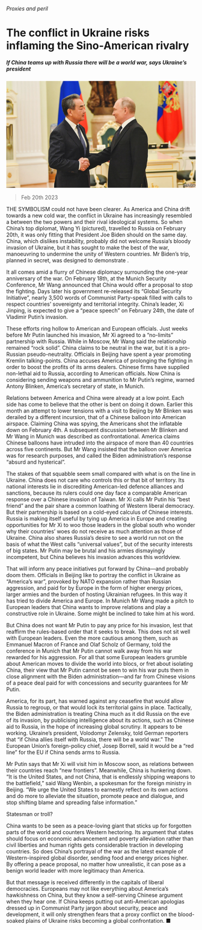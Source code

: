 ###### Proxies and peril

# The conflict in Ukraine risks inflaming the Sino-American rivalry 

##### If China teams up with Russia there will be a world war, says Ukraine’s president 

![image](images/20230225_CNP003.jpg) 

> Feb 20th 2023 

THE SYMBOLISM could not have been clearer. As America and China drift towards a new cold war, the conflict in Ukraine has increasingly resembled a  between the two powers and their rival ideological systems. So when China’s top diplomat, Wang Yi (pictured), travelled to Russia on February 20th, it was only fitting that President Joe Biden should  on the same day. China, which dislikes instability, probably did not welcome Russia’s bloody invasion of Ukraine, but it has sought to make the best of the war, manoeuvring to undermine the unity of Western countries. Mr Biden’s trip, planned in secret, was designed to demonstrate .

It all comes amid a flurry of Chinese diplomacy surrounding the one-year anniversary of the war. On February 18th, at the Munich Security Conference, Mr Wang announced that China would offer a proposal to stop the fighting. Days later his government re-released its “Global Security Initiative”, nearly 3,500 words of Communist Party-speak filled with calls to respect countries’ sovereignty and territorial integrity. China’s leader, Xi Jinping, is expected to give a “peace speech” on February 24th, the date of Vladimir Putin’s invasion.

These efforts ring hollow to American and European officials. Just weeks before Mr Putin launched his invasion, Mr Xi agreed to a “no-limits” partnership with Russia. While in Moscow, Mr Wang said the relationship remained “rock solid”. China claims to be neutral in the war, but it is a pro-Russian pseudo-neutrality. Officials in Beijing have spent a year promoting Kremlin talking-points. China accuses America of prolonging the fighting in order to boost the profits of its arms dealers. Chinese firms have supplied non-lethal aid to Russia, according to American officials. Now China is considering sending weapons and ammunition to Mr Putin’s regime, warned Antony Blinken, America’s secretary of state, in Munich.

Relations between America and China were already at a low point. Each side has come to believe that the other is bent on doing it down. Earlier this month an attempt to lower tensions with a visit to Beijing by Mr Blinken was derailed by a different incursion, that of a Chinese balloon into American airspace. Claiming China was spying, the Americans shot the inflatable down on February 4th. A subsequent discussion between Mr Blinken and Mr Wang in Munich was described as confrontational. America claims Chinese balloons have intruded into the airspace of more than 40 countries across five continents. But Mr Wang insisted that the balloon over America was for research purposes, and called the Biden administration’s response “absurd and hysterical”.

The stakes of that squabble seem small compared with what is on the line in Ukraine. China does not care who controls this or that bit of territory. Its national interests lie in discrediting American-led defence alliances and sanctions, because its rulers could one day face a comparable American response over a Chinese invasion of Taiwan. Mr Xi calls Mr Putin his “best friend” and the pair share a common loathing of Western liberal democracy. But their partnership is based on a cold-eyed calculus of Chinese interests. Russia is making itself useful by tying up America in Europe and creating opportunities for Mr Xi to woo those leaders in the global south who wonder why their countries’ woes do not receive as much attention as those of Ukraine. China also shares Russia’s desire to see a world run not on the basis of what the West calls “universal values”, but of the security interests of big states. Mr Putin may be brutal and his armies dismayingly incompetent, but China believes his invasion advances this worldview.

That will inform any peace initiatives put forward by China—and probably doom them. Officials in Beijing like to portray the conflict in Ukraine as “America’s war”, provoked by NATO expansion rather than Russian aggression, and paid for by Europe in the form of higher energy prices, larger armies and the burden of hosting Ukrainian refugees. In this way it has tried to divide America and Europe. In Munich Mr Wang made a pitch to European leaders that China wants to improve relations and play a constructive role in Ukraine. Some might be inclined to take him at his word. 

But China does not want Mr Putin to pay any price for his invasion, lest that reaffirm the rules-based order that it seeks to break. This does not sit well with European leaders. Even the more cautious among them, such as Emmanuel Macron of France and Olaf Scholz of Germany, told the conference in Munich that Mr Putin cannot walk away from his war rewarded for his aggression. For all that some European leaders grumble about American moves to divide the world into blocs, or fret about isolating China, their view that Mr Putin cannot be seen to win his war puts them in close alignment with the Biden administration—and far from Chinese visions of a peace deal paid for with concessions and security guarantees for Mr Putin. 

America, for its part, has warned against any ceasefire that would allow Russia to regroup, or that would lock its territorial gains in place. Tactically, the Biden administration is treating China much as it did Russia on the eve of its invasion, by publicising intelligence about its actions, such as Chinese aid to Russia, in the hope of increasing global scrutiny. It appears to be working. Ukraine’s president, Volodomyr Zelensky, told German reporters that “if China allies itself with Russia, there will be a world war.” The European Union’s foreign-policy chief, Josep Borrell, said it would be a “red line” for the EU if China sends arms to Russia. 

Mr Putin says that Mr Xi will visit him in Moscow soon, as relations between their countries reach “new frontiers”. Meanwhile, China is hunkering down. “It is the United States, and not China, that is endlessly shipping weapons to the battlefield,” said Wang Wenbin, a spokesman for the foreign ministry in Beijing. “We urge the United States to earnestly reflect on its own actions and do more to alleviate the situation, promote peace and dialogue, and stop shifting blame and spreading false information.”

Statesman or troll?

China wants to be seen as a peace-loving giant that sticks up for forgotten parts of the world and counters Western hectoring. Its argument that states should focus on economic advancement and poverty alleviation rather than civil liberties and human rights gets considerable traction in developing countries. So does China’s portrayal of the war as the latest example of Western-inspired global disorder, sending food and energy prices higher. By offering a peace proposal, no matter how unrealistic, it can pose as a benign world leader with more legitimacy than America. 

But that message is received differently in the capitals of liberal democracies. Europeans may not like everything about America’s hawkishness on China, but they know a self-serving Chinese argument when they hear one. If China keeps putting out anti-American apologias dressed up in Communist Party jargon about security, peace and development, it will only strengthen fears that a proxy conflict on the blood-soaked plains of Ukraine risks becoming a global confrontation. ■


